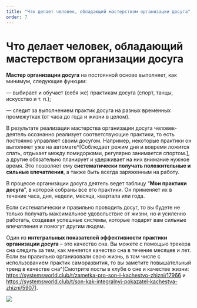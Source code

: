 ```yaml
---
title: "Что делает человек, обладающий мастерством организации досуга"
order: 7
---
```


# Что делает человек, обладающий мастерством организации досуга

**Мастер организации досуга** на постоянной основе выполняет, как минимум, следующие функции:

— выбирает и обучает (себя же) практикам досуга (спорт, танцы, искусство и т. п.);

— следит за выполнением практик досуга на разных временных промежутках (от часа до года и жизни в целом).

В результате реализации мастерства организации досуга человек-деятель осознанно реализует соответствующие практики, то есть постоянно управляет своим досугом. Например, некоторые практики он выполняет уже на автомате^[Соблюдает режим дня и вовремя ложится спать, отдыхает между помидорками, регулярно занимается спортом.], а другие обязательно планирует и удерживает на них внимание нужное время. Это позволяет ему **систематически получать положительные и сильные впечатления**, а также быть всегда заряженным на работу.

В процессе организации досуга деятель ведет таблицу “**Мои практики досуга**”, в которой собраны все его практики. Он применяет их в течение часа, дня, недели, месяца, квартала или года.

Если систематически и правильно проводить досуг, то вы будете не только получать максимальное удовольствие от жизни, но и усиленно работать, создавая успешные системы, которые подарят вам сильные впечатления и помогут другим людям.

Один из **интегральных показателей эффективности практики организации досуга** – это качество сна. Вы можете с помощью трекера сна следить за тем, как меняется качество сна в течение месяцев и лет. Если вы правильно организовали свою жизнь, в том числе с использованием практик саморазвития, то вы заметите повышательный тренд в качестве сна^[Смотрите посты в клубе о сне и качестве жизни: <https://systemsworld.club/t/zametka-pro-son-i-kachestvo-zhizni/17966> и <https://systemsworld.club/t/son-kak-integralnyj-pokazatel-kachestva-zhizni/5907>].

![](/ru/personal/self-development-methods/1.jpeg)